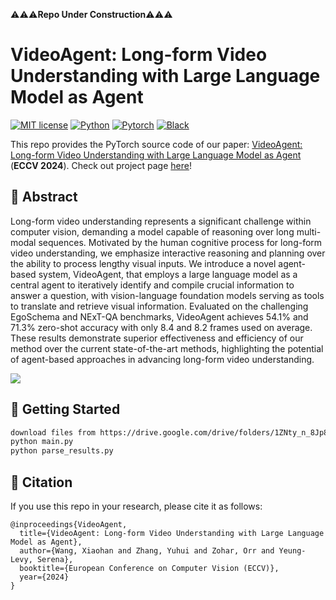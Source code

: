 ⚠️⚠️⚠️**Repo Under Construction**⚠️⚠️⚠️

# VideoAgent: Long-form Video Understanding with Large Language Model as Agent

[![MIT license](https://img.shields.io/badge/License-MIT-blue.svg)](https://lbesson.mit-license.org/)
[![Python](https://img.shields.io/badge/python-3.11-blue.svg)](https://www.python.org/downloads/release/python-311/)
[![Pytorch](https://img.shields.io/badge/Pytorch-2.1-red.svg)](https://pytorch.org/get-started/previous-versions/#v21)
[![Black](https://img.shields.io/badge/code%20style-black-000000.svg)](https://github.com/ambv/black)

This repo provides the PyTorch source code of our paper: [VideoAgent: Long-form Video Understanding with Large Language Model as Agent](https://arxiv.org/abs/2403.10517) (**ECCV 2024**). Check out project page [here](https://wxh1996.github.io/VideoAgent-Website/)!

## 🔮 Abstract

Long-form video understanding represents a significant challenge within computer vision, demanding a model capable of reasoning over long multi-modal sequences. Motivated by the human cognitive process for long-form video understanding, we emphasize interactive reasoning and planning over the ability to process lengthy visual inputs. We introduce a novel agent-based system, VideoAgent, that employs a large language model as a central agent to iteratively identify and compile crucial information to answer a question, with vision-language foundation models serving as tools to translate and retrieve visual information. Evaluated on the challenging EgoSchema and NExT-QA benchmarks, VideoAgent achieves 54.1% and 71.3% zero-shot accuracy with only 8.4 and 8.2 frames used on average. These results demonstrate superior effectiveness and efficiency of our method over the current state-of-the-art methods, highlighting the potential of agent-based approaches in advancing long-form video understanding.


<img src="teaser.png"></img>

## 🚀 Getting Started

<!-- 1. Install dependencies:
  ```bash
  pip install -r requirements.txt
  ```

2. Login [wandb](https://wandb.ai) account:
  ```bash
  python clip_server.py 8888
  ```

3. Eval on EgoSchema: -->
  ```bash
  download files from https://drive.google.com/drive/folders/1ZNty_n_8Jp8lObudbckkObHnYCvakgvY?usp=sharing
  python main.py
  python parse_results.py
  ```


<!-- ## 💼 Customized Usage

If you want to use VisDiff on your own datasets, you can follow the following steps.

### 1. Convert Datasets

Convert your dataset to CSV format with two required columns `path` and `group_name`. An example of the CSV files can be found in [data/examples.csv](data/Examples.csv).

### 2. Define Configs

To describe the differences between two datasets, we need a `proposer` and a `ranker`. The proposer randomly samples subsets of images to generate a set of candidate differences. The ranker then scores the salience and significance of each candidate.

We have implemented different proposers and rankers in [components/proposer.py](./components/proposer.py) and [components/ranker.py](./components/ranker.py). To use each of them, you can edit arguments in [configs/base.yaml](./configs/base.yaml).

We put all the general arguments in [configs/base.yaml](./configs/base.yaml) and dataset specific arguments in [configs/example.yaml](./configs/example.yaml).

### 3. Setup Servers

We unify all the LLMs, VLMs, and CLIP to API servers for faster inference. Follow the instructions in [serve/](./serve/README.md) to start these servers.

For example, if you use BLIP-2 + GPT-4 as proposer and CLIP as ranker, you need to start the following servers:
```bash
python serve/clip_server.py
python serve/vlm_server_blip.py 
```

### 4. Describe Differences

Finally, you can run the following command to describe the differences between two datasets:
```bash
python main.py --config configs/example.yaml
```

## 📄 Reproduce Paper Results

### 📊 VisDiffBench (Section 5 in Paper)

To evaluate our system, we collected VisDiffBench, a benchmark of 187 paired image sets with ground truth difference descriptions ([download link](https://drive.google.com/file/d/1vghFd0rB5UTBaeR5rdxhJe3s7OOdRtkY)). To evaluate performance on VisDiffBench, we ask VisDiff to output a description for each paired set and compare it to the ground truth using [GPT-4 evaluator](./components/evaluator.py).

VisDiffBench is collected from the following datasets:

- PairedImageSets ([Collection Code](./data/pairedimagesets/)) 
- [ImageNetR](https://github.com/hendrycks/imagenet-r)
- [ImageNet*](https://huggingface.co/datasets/madrylab/imagenet-star)

To evaluate VisDiff, you can run the codes in [sweeps/](./sweeps/):
```bash
python sweeps/sweep_pairedimagesets.py
python sweeps/sweep_imagenet.py
```

### 💎 Applications (Section 6 in Paper)

For each application, we provide the corresponding codes and usages in [applications](applications/) folder. -->

## 🎯 Citation

If you use this repo in your research, please cite it as follows:
```
@inproceedings{VideoAgent,
  title={VideoAgent: Long-form Video Understanding with Large Language Model as Agent},
  author={Wang, Xiaohan and Zhang, Yuhui and Zohar, Orr and Yeung-Levy, Serena},
  booktitle={European Conference on Computer Vision (ECCV)},
  year={2024}
}
```
